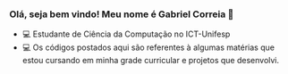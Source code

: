 ### Olá, seja bem vindo! Meu nome é Gabriel Correia 👋

- 💻 Estudante de Ciência da Computação no ICT-Unifesp
- 💻 Os códigos postados aqui são referentes à algumas matérias que estou cursando em minha grade curricular e projetos que desenvolvi.

